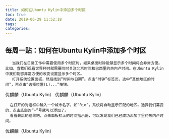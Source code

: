 ```yaml
---
title: 如何在Ubuntu Kylin中添加多个时区
toc: true
date: 2019-06-29 11:52:18
tags:
categories:
---
```






## 每周一贴：如何在Ubuntu Kylin中添加多个时区
       当我们在日常工作中需要使用多个时区时，如果桌面时钟能够显示多个时间将会非常方便。比如，当我们观看世界杯时就需要同时关注北京时间和巴西里约热内卢时间。在Ubuntu Kylin中我们能够非常方便的改变设置显示多个时区。
       打开系统设置面板，然后找到“时间与日期”。点击“时钟”标签页，选中“其他地区的时间”，再点击“选择位置(L)...”按钮。
优麒麟（Ubuntu Kylin） 优麒麟（Ubuntu Kylin）
 
      在打开的对话框中输入一个城市名字，如“Rio”，系统将自动显示匹配的地区。选择我们需要的，点击底部的“+”号就可以添加了。
      看看最后的结果吧，点击面板栏上的时间指示器，可以发现我们已经成功添加了里约热内卢时间。
优麒麟（Ubuntu Kylin）
